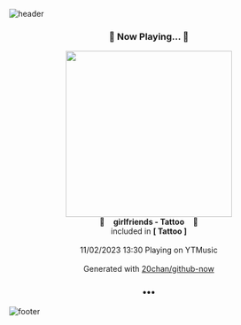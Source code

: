 ![header](https://capsule-render.vercel.app/api?type=wave&height=170&section=header&fontColor=090707&fontAlignX=45&fontAlignY=65&fontSize=100)

<h3 align="center">🎵 Now Playing... 🎵</h3>
<p align="center">
  <a href="https://music.youtube.com/watch?v=GKU0m7P5kDE">
    <img width="300" src="https://lh3.googleusercontent.com/XA8O7vYtLjh2k1uixVbczPXaEGJPqMx0b2ZBRkcI8NDtQM935b-6vQtiEu86JJjYK9PZq0mvQ3atH3Auzw">
  </a>
  <br>
  🎵&nbsp&nbsp&nbsp <b>girlfriends - Tattoo</b> &nbsp&nbsp&nbsp🎵
  <br>
  included in <b>[ Tattoo ]</b>
  
  <br />
  <br />
  11/02/2023 13:30 Playing on YTMusic
  <br />
  <br />
  Generated with <a href="https://github.com/20chan/github-now">20chan/github-now</a>
</p>

<h3 align="center">•••</h3>

![footer](https://capsule-render.vercel.app/api?type=wave&height=150&section=footer)
